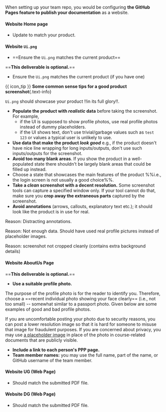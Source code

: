 When setting up your team repo, you would be configuring **the GitHub Pages feature to publish your documentation** as a website.

#### <span class="badge bg-info">Website</span> <span class="text-info">Home page</span>

* Update to match your product.

<div tags="m--cs2103 m--cs2113">

#### <span class="badge bg-info">Website</span> <span class="text-info">`Ui.png`</span>

<div tags="m--cs2103">

* ==Ensure the `Ui.png` matches the current product==
</div>
<div tags="m--cs2113">

==**This deliverable is optional.**==

* Ensure the `Ui.png` matches the current product (if you have one)
</div>

<div class="indented-level3" id="tips-for-product-screenshot">

<box>

{{ icon_tip }} **Some common sense tips for a good product screenshot**{.text-info}

`Ui.png` should showcase your product !!in its full glory!!.
* **Populate the product with _realistic_ data** before taking the screenshot. For example,
  * if the UI is supposed to show profile photos, use real profile photos instead of dummy placeholders.
  * if the UI shows text, don't use trivial/garbage values such as `test 123` or values a
  typical user is unlikely to use.
* **Use data that make the product _look good_** e.g., if the product doesn't have nice line wrapping for long inputs/outputs, don't use such inputs/outputs for the screenshot.
* **Avoid too many blank areas**. If you show the product in a well-populated state there shouldn't be largely blank areas that could be filled up instead.
* Choose a state that showcases the main features of the product %%i.e., the login screen is not usually a good choice%%.
* **Take a _clean_ screenshot with a decent resolution.** Some screenshot tools can capture a specified window only. If your tool cannot do that, make sure you **crop away the extraneous parts** captured by the screenshot.
* **Avoid annotations** (arrows, callouts, explanatory text etc.); it should look like the product is in use for real.

<panel tags="m--cs2103" type="seamless" header="Examples" expanded >

<tabs>
<tab header=":-1: Not Good">

Reason: Distracting annotations.

<pic eager src="images/Ui-notGood1.png" width="600" />

</tab>
<tab header=":-1: Not Good">

Reason: Not enough data. Should have used real profile pictures instead of placeholder images.

<pic eager src="images/Ui-notGood2.png" width="600" />

</tab>
<tab header=":-1: Not Good">

Reason: screenshot not cropped cleanly (contains extra background details)

<pic eager src="images/Ui-notGood3.png" width="600" />

</tab>
<tab header=":+1: Good">

<pic eager src="images/Ui-good1.png" width="600" />

</tab>
<tab header=":+1: Good">

<pic eager src="https://ay1920s2-cs2103-w15-2.github.io/main/images/Ui.png" width="600" />

</tab>
</tabs>

</panel>

</box>
</div>

</div>

#### <span class="badge bg-info">Website</span> <span class="text-info">AboutUs Page</span>

<div tags="m--cs2113">

==**This deliverable is optional.**==
</div>

* **Use a suitable profile photo.**
<div id="profile-photo" class="indented-level2">

The purpose of the profile photo is for the reader to identify you. Therefore, choose a ==recent individual photo showing your face clearly== (i.e., not too small) -- somewhat similar to a passport photo. Given below are some examples of good and bad profile photos.<br>
<pic eager src="{{baseUrl}}/admin/images/profilephotos.png" style="width: 365.33px"></pic>

If you are uncomfortable posting your photo due to security reasons, you can post a lower resolution image so that it is hard for someone to misuse that image for fraudulent purposes. If you are concerned about privacy, you may use [a placeholder image](https://en.wikipedia.org/wiki/File:Portrait_placeholder.png) in place of the photo in course-related documents that are publicly visible.

</div>

* **Include a link to each person's PPP page.**
* **Team member names:** you may use the full name, part of the name, or GitHub username of the team member.

#### <span class="badge bg-info">Website</span> <span class="text-info">UG (Web Page)</span>

* Should match the submitted PDF file.

#### <span class="badge bg-info">Website</span> <span class="text-info">DG (Web Page)</span>

* Should match the submitted PDF file.

